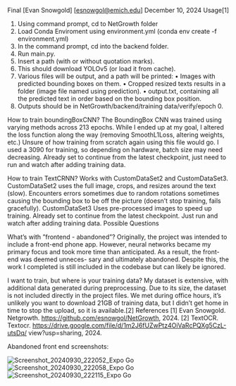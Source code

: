 Final
[Evan Snowgold]
[esnowgol@emich.edu]
December 10, 2024
Usage[1]
1. Using command prompt, cd to NetGrowth folder
2. Load Conda Enviroment using environment.yml (conda env create -f environment.yml)
3. In the command prompt, cd into the backend folder.
4. Run main.py.
5. Insert a path (with or without quotation marks).
6. This should download YOLOv5 (or load it from cache).
7. Various files will be output, and a path will be printed:
    • Images with predicted bounding boxes on them.
    • Cropped resized texts results in a folder (image file named using prediction).
    • output.txt, containing all the predicted text in order based on the bounding box position.
8. Outputs should be in NetGrowth/backend/training data/verify/epoch 0.


How to train boundingBoxCNN?
The BoundingBox CNN was trained using varying methods across 213 epochs. While I ended up at my
goal, I altered the loss function along the way (removing SmoothL1Loss, altering weights, etc.) Unsure
of how training from scratch again using this file would go. I used a 3090 for training, so depending on
hardware, batch size may need decreasing. Already set to continue from the latest checkpoint, just need
to run and watch after adding training data.


How to train TextCRNN?
Works with CustomDataSet2 and CustomDataSet3. CustomDataSet2 uses the full image, crops, and
resizes around the text (slow). Encounters errors sometimes due to random rotations sometimes causing
the bounding box to be off the picture (doesn’t stop training, fails gracefully). CustomDataSet3 Uses
pre-processed images to speed up training. Already set to continue from the latest checkpoint. Just run
and watch after adding training data.
Possible Questions


What’s with ”frontend - abandoned”?
Originally, the project was intended to include a front-end phone app. However, neural networks became
my primary focus and took more time than anticipated. As a result, the front-end was deemed unneces-
sary and ultimately abandoned. Despite this, the work I completed is still included in the codebase but
can likely be ignored.

I want to train, but where is your training data?
My dataset is extensive, with additional data generated during preprocessing. Due to its size, the dataset
is not included directly in the project files. We met during office hours, it’s unlikely you want to download
21GB of training data, but I didn’t get home in time to stop the upload, so it is available.[2]
References
[1] Evan Snowgold. Netgrowth. https://github.com/esnowgol/NetGrowth, 2024.
[2] TextOCR. Textocr. https://drive.google.com/file/d/1m2J6fUZwPtz4OiVaRcPQXg5CzL-utsDq/
view?usp=sharing, 2024.

Abandoned front end screenshots:

![Screenshot_20240930_222052_Expo Go](https://github.com/user-attachments/assets/3a2c4476-4796-48c3-97cb-64fbb4dff102)
![Screenshot_20240930_222058_Expo Go](https://github.com/user-attachments/assets/c62b13b8-4feb-47e3-a3f3-bebdb2958618)
![Screenshot_20240930_222115_Expo Go](https://github.com/user-attachments/assets/01b2e419-ecfc-4c84-a83b-2ca038a2f659)
